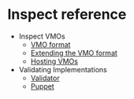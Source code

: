# Inspect reference

<!-- * [Accessing Inspect data](/docs/reference/diagnostics/inspect/access.md) -->

* Inspect VMOs
  * [VMO format](/docs/reference/diagnostics/inspect/vmo-format.md)
  * [Extending the VMO format](/docs/reference/diagnostics/inspect/updating-vmo-format.md)
  <!-- * [VMO Lifecycle](/docs/reference/diagnostics/inspect/lifecycle.md) -->
  * [Hosting VMOs](/docs/reference/diagnostics/inspect/tree.md)
* Validating Implementations
  * [Validator](/docs/reference/diagnostics/inspect/validator/README.md)
  * [Puppet](/docs/reference/diagnostics/inspect/validator/puppet.md)

<!--
* Client Libraries
  * [C++](/docs/development/languages/c-cpp/inspect.md)
  * [Dart](/docs/development/languages/dart/inspect.md)
  * [Rust](/docs/development/languages/rust/inspect.md)
-->
